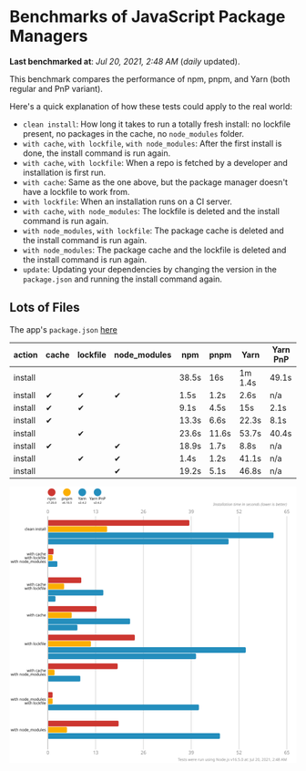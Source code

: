 # Benchmarks of JavaScript Package Managers

**Last benchmarked at**: _Jul 20, 2021, 2:48 AM_ (_daily_ updated).

This benchmark compares the performance of npm, pnpm, and Yarn (both regular and PnP variant).

Here's a quick explanation of how these tests could apply to the real world:

- `clean install`: How long it takes to run a totally fresh install: no lockfile present, no packages in the cache, no `node_modules` folder.
- `with cache`, `with lockfile`, `with node_modules`: After the first install is done, the install command is run again.
- `with cache`, `with lockfile`: When a repo is fetched by a developer and installation is first run.
- `with cache`: Same as the one above, but the package manager doesn't have a lockfile to work from.
- `with lockfile`: When an installation runs on a CI server.
- `with cache`, `with node_modules`: The lockfile is deleted and the install command is run again.
- `with node_modules`, `with lockfile`: The package cache is deleted and the install command is run again.
- `with node_modules`: The package cache and the lockfile is deleted and the install command is run again.
- `update`: Updating your dependencies by changing the version in the `package.json` and running the install command again.

## Lots of Files

The app's `package.json` [here](https://github.com/pnpm/pnpm.github.io/blob/main/benchmarks/fixtures/alotta-files/package.json)

| action  | cache | lockfile | node_modules| npm | pnpm | Yarn | Yarn PnP |
| ---     | ---   | ---      | ---         | --- | ---  | ---  | ---      |
| install |       |          |             | 38.5s | 16s | 1m 1.4s | 49.1s |
| install | ✔     | ✔        | ✔           | 1.5s | 1.2s | 2.6s | n/a |
| install | ✔     | ✔        |             | 9.1s | 4.5s | 15s | 2.1s |
| install | ✔     |          |             | 13.3s | 6.6s | 22.3s | 8.1s |
| install |       | ✔        |             | 23.6s | 11.6s | 53.7s | 40.4s |
| install | ✔     |          | ✔           | 18.9s | 1.7s | 8.8s | n/a |
| install |       | ✔        | ✔           | 1.4s | 1.2s | 41.1s | n/a |
| install |       |          | ✔           | 19.2s | 5.1s | 46.8s | n/a |

![Graph of the alotta-files results](../../static/img/benchmarks/alotta-files.svg)